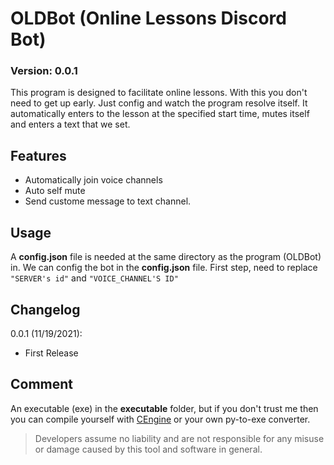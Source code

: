 # OLDBot (Online Lessons Discord Bot)

### Version: 0.0.1

This program is designed to facilitate online lessons. With this you don't need to get up early. Just config and watch the program resolve itself. 
It automatically enters to the lesson at the specified start time, mutes itself and enters a text that we set.

## Features

- Automatically join voice channels
- Auto self mute
- Send custome message to text channel.

## Usage

A **config.json** file is needed at the same directory as the program (OLDBot) in. We can config the bot in the **config.json** file.
First step, need to replace `"SERVER's id"` and `"VOICE_CHANNEL'S ID"`

## Changelog

0.0.1 (11/19/2021):

- First Release

## Comment

An executable (exe) in the **executable** folder, but if you don't trust me then you can compile yourself with [CEngine](https://github.com/Mesteri05/CEngine) or your own py-to-exe converter.

> Developers assume no liability and are not responsible for any misuse or damage caused by this tool and software in general.